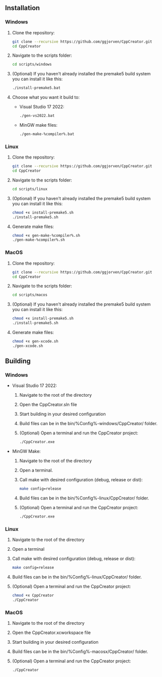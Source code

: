 ## Installation

### Windows

1. Clone the repository:
    ```sh
    git clone --recursive https://github.com/ggjorven/CppCreator.git
    cd CppCreator
    ```

2. Navigate to the scripts folder:
    ```sh
    cd scripts/windows
    ```

3. (Optional) If you haven't already installed the premake5 build system you can install it like this:
    ```sh
    ./install-premake5.bat
    ```

4. Choose what you want it build to:
    - Visual Studio 17 2022:
        ```sh
        ./gen-vs2022.bat
        ```
    - MinGW make files:
        ```sh
        ./gen-make-%compiler%.bat
        ```

### Linux

1. Clone the repository:
    ```sh
    git clone --recursive https://github.com/ggjorven/CppCreator.git
    cd CppCreator
    ```

2. Navigate to the scripts folder:
    ```sh
    cd scripts/linux
    ```

3. (Optional) If you haven't already installed the premake5 build system you can install it like this:
    ```sh
    chmod +x install-premake5.sh
    ./install-premake5.sh
    ```

4. Generate make files:
    ```sh
    chmod +x gen-make-%compiler%.sh
    ./gen-make-%compiler%.sh
    ```

### MacOS

1. Clone the repository:
    ```sh
    git clone --recursive https://github.com/ggjorven/CppCreator.git
    cd CppCreator
    ```

2. Navigate to the scripts folder:
    ```sh
    cd scripts/macos
    ```

3. (Optional) If you haven't already installed the premake5 build system you can install it like this:
    ```sh
    chmod +x install-premake5.sh
    ./install-premake5.sh
    ```

4. Generate make files:
    ```sh
    chmod +x gen-xcode.sh
    ./gen-xcode.sh
    ```

## Building

### Windows
- Visual Studio 17 2022:
    1. Navigate to the root of the directory
    2. Open the CppCreator.sln file
    3. Start building in your desired configuration
    4. Build files can be in the bin/%Config%-windows/CppCreator/ folder.
    5. (Optional) Open a terminal and run the CppCreator project:

        ```sh
        ./CppCreator.exe 
        ```

- MinGW Make:
    1. Navigate to the root of the directory
    2. Open a terminal.
    3. Call make with desired configuration (debug, release or dist):

        ```sh
        make config=release
        ```

    5. Build files can be in the bin/%Config%-linux/CppCreator/ folder.
    6. (Optional) Open a terminal and run the CppCreator project:
        ```sh
        ./CppCreator.exe 
        ```

### Linux

1. Navigate to the root of the directory
2. Open a terminal
3. Call make with desired configuration (debug, release or dist):

    ```sh
    make config=release
    ```

5. Build files can be in the bin/%Config%-linux/CppCreator/ folder.
6. (Optional) Open a terminal and run the CppCreator project:

    ```sh
    chmod +x CppCreator
    ./CppCreator
    ```

### MacOS
1. Navigate to the root of the directory
2. Open the CppCreator.xcworkspace file
3. Start building in your desired configuration
4. Build files can be in the bin/%Config%-macosx/CppCreator/ folder.
5. (Optional) Open a terminal and run the CppCreator project:

    ```sh
    ./CppCreator
    ```